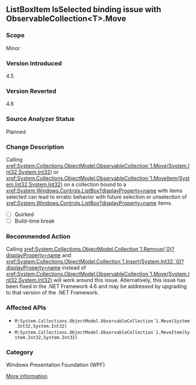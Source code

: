 ## ListBoxItem IsSelected binding issue with ObservableCollection&lt;T&gt;.Move

### Scope
Minor

### Version Introduced
4.5

### Version Reverted
4.6

### Source Analyzer Status
Planned

### Change Description

Calling <xref:System.Collections.ObjectModel.ObservableCollection`1.Move(System.Int32,System.Int32)>
or
<xref:System.Collections.ObjectModel.ObservableCollection`1.MoveItem(System.Int32,System.Int32)>
on a collection bound to a
<xref:System.Windows.Controls.ListBox?displayProperty=name> with items selected
can lead to erratic behavior with future selection or unselection of
<xref:System.Windows.Controls.ListBox?displayProperty=name> items.

- [ ] Quirked
- [ ] Build-time break

### Recommended Action

Calling <xref:System.Collections.ObjectModel.Collection`1.Remove(`0)?displayProperty=name>
and
<xref:System.Collections.ObjectModel.Collection`1.Insert(System.Int32,`0)?displayProperty=name>
instead of
<xref:System.Collections.ObjectModel.ObservableCollection`1.Move(System.Int32,System.Int32)>
will work around this issue. Alternatively, this issue has been fixed in the
.NET Framework 4.6 and may be addressed by upgrading to that version of the .NET
Framework.

### Affected APIs
* ``M:System.Collections.ObjectModel.ObservableCollection`1.Move(System.Int32,System.Int32)``
* ``M:System.Collections.ObjectModel.ObservableCollection`1.MoveItem(System.Int32,System.Int32)``

### Category
Windows Presentation Foundation (WPF)

[More information](http://social.msdn.microsoft.com/Forums/en-US/afcbc8b3-a2f2-41e4-b402-2efc9eab1ffe/listboxitem-isselected-binding-issue-with-observablecollectiontmove?forum=wpf)

<!-- breaking change id: 102 -->
